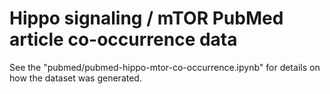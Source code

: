 # Hippo signaling / mTOR PubMed article co-occurrence data

See the "pubmed/pubmed-hippo-mtor-co-occurrence.ipynb" for details on how the dataset was generated.

